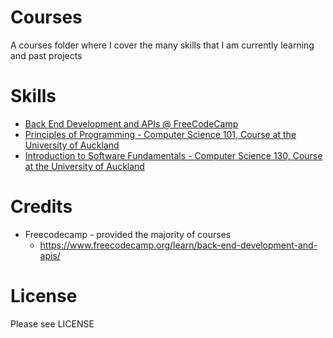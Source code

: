 # Courses
A courses folder where I cover the many skills that I am currently learning and past projects

# Skills
* [Back End Development and APIs @ FreeCodeCamp](https://www.freecodecamp.org/learn/back-end-development-and-apis/)
* [Principles of Programming - Computer Science 101, Course at the University of Auckland](https://github.com/jeffplays2005/courses/tree/main/Computer%20Science%20101)
* [Introduction to Software Fundamentals - Computer Science 130, Course at the University of Auckland](https://github.com/jeffplays2005/courses/tree/main/Computer%20Science%20130)

# Credits
* Freecodecamp - provided the majority of courses
  - https://www.freecodecamp.org/learn/back-end-development-and-apis/

# License
Please see LICENSE
